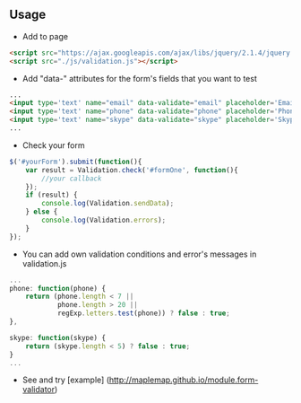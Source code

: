 ## Usage

- Add to page
```html
<script src="https://ajax.googleapis.com/ajax/libs/jquery/2.1.4/jquery.min.js"></script>
<script src="./js/validation.js"></script>
```
- Add "data-" attributes for the form's fields that you want to test
```html
...
<input type='text' name="email" data-validate="email" placeholder='Email:*'>
<input type='text' name="phone" data-validate="phone" placeholder='Phone:*'>
<input type='text' name="skype" data-validate="skype" placeholder='Skype:*'>
...
```
- Check your form
```javascript
$('#yourForm').submit(function(){
    var result = Validation.check('#formOne', function(){
        //your callback
    });   
    if (result) {
        console.log(Validation.sendData);
    } else {
        console.log(Validation.errors);
    }
});
```
- You can add own validation conditions and error's messages in validation.js
```javascript
...
phone: function(phone) {
    return (phone.length < 7 ||
            phone.length > 20 ||
            regExp.letters.test(phone)) ? false : true;
},

skype: function(skype) {
    return (skype.length < 5) ? false : true;
}
...
```
- See and try [example] (http://maplemap.github.io/module.form-validator)
